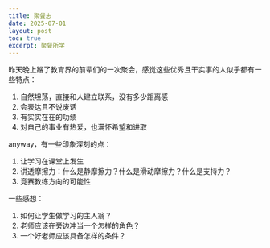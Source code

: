 ```yaml
---
title: 聚餐志
date: 2025-07-01
layout: post
toc: true
excerpt: 聚餐所学
---
```


昨天晚上蹭了教育界的前辈们的一次聚会，感觉这些优秀且干实事的人似乎都有一些特点：

1. 自然坦荡，直接和人建立联系，没有多少距离感
2. 会表达且不说废话
3. 有实实在在的功绩
4. 对自己的事业有热爱，也满怀希望和进取

anyway，有一些印象深刻的点：

1. 让学习在课堂上发生
2. 讲透摩擦力：什么是静摩擦力？什么是滑动摩擦力？什么是支持力？
3. 竞赛教练方向的可能性

一些感想：

1. 如何让学生做学习的主人翁？
2. 老师应该在旁边冲当一个怎样的角色？
3. 一个好老师应该具备怎样的条件？
